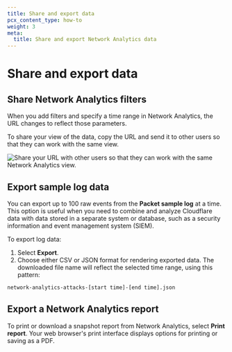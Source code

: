 ```yaml
---
title: Share and export data
pcx_content_type: how-to
weight: 3
meta:
  title: Share and export Network Analytics data
---
```


# Share and export data

## Share Network Analytics filters

When you add filters and specify a time range in Network Analytics, the URL changes to reflect those parameters.

To share your view of the data, copy the URL and send it to other users so that they can work with the same view.

![Share your URL with other users so that they can work with the same Network Analytics view.](/images/analytics/network-analytics/share-url.png)

## Export sample log data

You can export up to 100 raw events from the **Packet sample log** at a time. This option is useful when you need to combine and analyze Cloudflare data with data stored in a separate system or database, such as a security information and event management system (SIEM).

To export log data:

1. Select **Export**.
2. Choose either CSV or JSON format for rendering exported data. The downloaded file name will reflect the selected time range, using this pattern:

```txt
network-analytics-attacks-[start time]-[end time].json
```

## Export a Network Analytics report

To print or download a snapshot report from Network Analytics, select **Print report**. Your web browser's print interface displays options for printing or saving as a PDF.